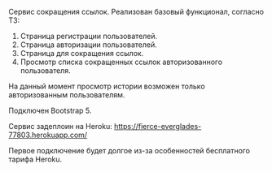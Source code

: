 Сервис сокращения ссылок.
Реализован базовый функционал, согласно ТЗ:
1. Страница регистрации пользователей.
2. Страница авторизации пользователей.
3. Страница для сокращения ссылок.
4. Просмотр списка сокращенных ссылок авторизованного пользователя.

На данный момент просмотр истории возможен только авторизованным пользователям.

Подключен Bootstrap 5.


Сервис задеплоин на Heroku:
https://fierce-everglades-77803.herokuapp.com/

Первое подключение будет долгое из-за особенностей бесплатного тарифа Heroku.


